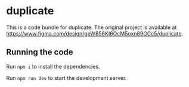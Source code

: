 
  # duplicate

  This is a code bundle for duplicate. The original project is available at https://www.figma.com/design/geW856KI6OcM5oxn89GCc5/duplicate.

  ## Running the code

  Run `npm i` to install the dependencies.

  Run `npm run dev` to start the development server.
  